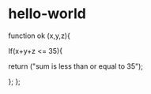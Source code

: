 # hello-world
function ok (x,y,z){

If(x+y+z <= 35){

return ("sum is less than or equal to 35");



 };
};
